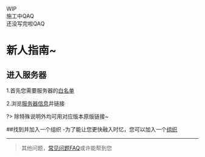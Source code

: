 WIP  
施工中QAQ  
还没写完啦QAQ  
# 新人指南~  

## 进入服务器  
1.首先您需要服务器的[白名单](/join/whitelist.md)  

2.浏览[服务器信息](/serverInfo.md)并链接  

?> 除特殊说明外均可用对应版本原版链接~  

##找到并加入一个组织
  -为了能让您更快融入时忆，您可以加入一个[组织](/culture/group.md)

---
> 其他问题，[常见问题FAQ](/guide/faq.md)或许能帮到您